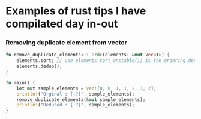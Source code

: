 # Examples of rust tips I have compilated day in-out

### Removing duplicate element from vector

```rust
fn remove_duplicate_elements<T: Ord>(elements: &mut Vec<T>) {
    elements.sort; // use elements.sort_unstable(); is the ordering does not matters
    elements.dedup();
}

fn main() {
    let mut sample_elements = vec![0, 0, 1, 1, 2, 3, 2];
    println!("Orginal : {:?}", sample_elements);
    remove_duplicate_elements(&mut sample_elements);
    println!("Deduced : {:?}", sample_elements);
}
```
